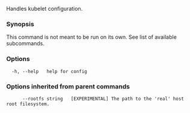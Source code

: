 
Handles kubelet configuration.

### Synopsis

This command is not meant to be run on its own. See list of available subcommands.

### Options

```
  -h, --help   help for config
```

### Options inherited from parent commands

```
      --rootfs string   [EXPERIMENTAL] The path to the 'real' host root filesystem.
```

